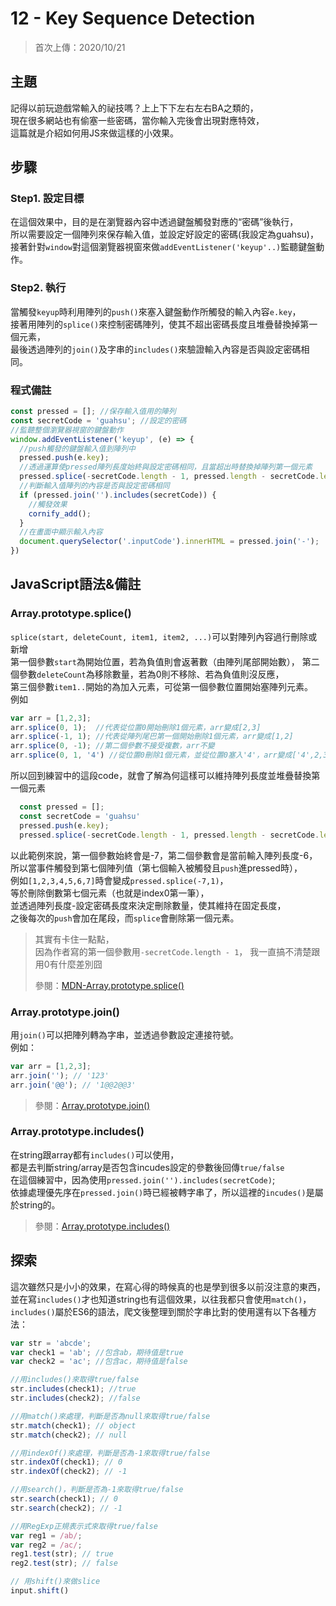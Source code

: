# 12 - Key Sequence Detection
>首次上傳：2020/10/21

## **主題**
記得以前玩遊戲常輸入的祕技嗎？上上下下左右左右BA之類的，    
現在很多網站也有偷塞一些密碼，當你輸入完後會出現對應特效，  
這篇就是介紹如何用JS來做這樣的小效果。

## **步驟**
### Step1. 設定目標
在這個效果中，目的是在瀏覽器內容中透過鍵盤觸發對應的“密碼”後執行，  
所以需要設定一個陣列來保存輸入值，並設定好設定的密碼(我設定為guahsu)，  
接著針對`window`對這個瀏覽器視窗來做`addEventListener('keyup'..)`監聽鍵盤動作。
### Step2. 執行
當觸發`keyup`時利用陣列的`push()`來塞入鍵盤動作所觸發的輸入內容`e.key`，  
接著用陣列的`splice()`來控制密碼陣列，使其不超出密碼長度且堆疊替換掉第一個元素，  
最後透過陣列的`join()`及字串的`includes()`來驗證輸入內容是否與設定密碼相同。  
### 程式備註
````javascript
const pressed = []; //保存輸入值用的陣列
const secretCode = 'guahsu'; //設定的密碼
//監聽整個瀏覽器視窗的鍵盤動作
window.addEventListener('keyup', (e) => {
  //push觸發的鍵盤輸入值到陣列中
  pressed.push(e.key);
  //透過運算使pressed陣列長度始終與設定密碼相同，且當超出時替換掉陣列第一個元素
  pressed.splice(-secretCode.length - 1, pressed.length - secretCode.length);
  //判斷輸入值陣列的內容是否與設定密碼相同
  if (pressed.join('').includes(secretCode)) {
    //觸發效果
    cornify_add();
  }
  //在畫面中顯示輸入內容
  document.querySelector('.inputCode').innerHTML = pressed.join('-');
})
````

## **JavaScript語法&備註**
### **Array.prototype.splice()**
`splice(start, deleteCount, item1, item2, ...)`可以對陣列內容過行刪除或新增  
第一個參數`start`為開始位置，若為負值則會返著數（由陣列尾部開始數），
第二個參數`deleteCount`為移除數量，若為0則不移除、若為負值則沒反應，  
第三個參數`item1..`開始的為加入元素，可從第一個參數位置開始塞陣列元素。  
例如
````javascript
var arr = [1,2,3];
arr.splice(0, 1);  //代表從位置0開始刪除1個元素，arr變成[2,3]
arr.splice(-1, 1); //代表從陣列尾巴第一個開始刪除1個元素，arr變成[1,2]
arr.splice(0, -1); //第二個參數不接受複數，arr不變
arr.splice(0, 1, '4') //從位置0刪除1個元素，並從位置0塞入'4'，arr變成['4',2,3]
````
所以回到練習中的這段code，就會了解為何這樣可以維持陣列長度並堆疊替換第一個元素  
````javascript
  const pressed = []; 
  const secretCode = 'guahsu'
  pressed.push(e.key);
  pressed.splice(-secretCode.length - 1, pressed.length - secretCode.length);
````
以此範例來說，第一個參數始終會是-7，第二個參數會是當前輸入陣列長度-6，  
所以當事件觸發到第七個陣列值（第七個輸入被觸發且`push`進pressed時），  
例如`[1,2,3,4,5,6,7]`時會變成`pressed.splice(-7,1)`，  
等於刪除倒數第七個元素（也就是index0第一筆），  
並透過陣列長度-設定密碼長度來決定刪除數量，使其維持在固定長度，  
之後每次的`push`會加在尾段，而`splice`會刪除第一個元素。
>其實有卡住一點點，  
>因為作者寫的第一個參數用`-secretCode.length - 1`，
>我一直搞不清楚跟用0有什麼差別囧  
>
>參閱：[MDN-Array.prototype.splice()](https://developer.mozilla.org/en-US/docs/Web/JavaScript/Reference/Global_Objects/Array/splice)


### **Array.prototype.join()**
用`join()`可以把陣列轉為字串，並透過參數設定連接符號。  
例如：
````javascript
var arr = [1,2,3];
arr.join(''); // '123'
arr.join('@@'); // '1@@2@@3'
````
>參閱：[Array.prototype.join()](https://developer.mozilla.org/en-US/docs/Web/JavaScript/Reference/Global_Objects/Array/join)


### **Array.prototype.includes()**
在string跟array都有`includes()`可以使用，  
都是去判斷string/array是否包含incudes設定的參數後回傳`true/false`  
在這個練習中，因為使用`pressed.join('').includes(secretCode)`;  
依據處理優先序在`pressed.join()`時已經被轉字串了，所以這裡的`incudes()`是屬於string的。
>參閱：[Array.prototype.includes()](https://developer.mozilla.org/en-US/docs/Web/JavaScript/Reference/Global_Objects/Array/includes)


## 探索
這次雖然只是小小的效果，在寫心得的時候真的也是學到很多以前沒注意的東西，  
並在寫`includes()`才也知道string也有這個效果，以往我都只會使用`match()`，  
`includes()`屬於ES6的語法，爬文後整理到關於字串比對的使用還有以下各種方法：
````javascript
var str = 'abcde';
var check1 = 'ab'; //包含ab，期待值是true
var check2 = 'ac'; //包含ac，期待值是false

//用includes()來取得true/false
str.includes(check1); //true
str.includes(check2); //false

//用match()來處理，判斷是否為null來取得true/false
str.match(check1); // object
str.match(check2); // null

//用indexOf()來處理，判斷是否為-1來取得true/false
str.indexOf(check1); // 0
str.indexOf(check2); // -1

//用search()，判斷是否為-1來取得true/false
str.search(check1); // 0
str.search(check2); // -1

//用RegExp正規表示式來取得true/false
var reg1 = /ab/;
var reg2 = /ac/;
reg1.test(str); // true
reg2.test(str); // false

// 用shift()來做slice
input.shift()
````